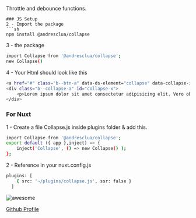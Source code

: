 
Throttle and debounce functions.


```
### JS Setup
2 - Import the package
```sh
npm install @andresclua/collapse
```
3 -  the package
```sh
import Collapse from '@andresclua/collapse';
new Collapse()  
```
4 - Your Html should look like this

```sh
<a href="#" class="b--btn-a" data-ds-element="collapse" data-collapse-id="collapse-x" data-target-class="b--collapse-a--is-active" data-self-class="b--btn-a--is-active">Trigger Element</a>
<div class="b--collapse-a" id="collapse-x">
    <p>Lorem ipsum dolor sit amet consectetur adipisicing elit. Vero obcaecati incidunt quod labore illum sint odit! Saepe eligendi laboriosam earum a molestias, totam praesentium vero! Provident ad iure facilis veniam.</p>
</div>
```

### For Nuxt
1 - Create a file Collapse.js inside plugins folder & add this.
```sh
import Collapse from '@andresclua/collapse';
export default ({ app },inject) => {
    inject('Collapse', () => new Collapse() );
};
```
2 - Reference in your nuxt.config.js
```sh
plugins: [
    { src: '~/plugins/collapse.js', ssr: false }
  ]
```
![awesome](https://media.giphy.com/media/LeikbswJKXOMM/giphy.gif)

[Github Profile](https://github.com/andresclua/)